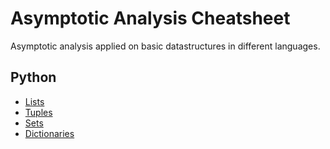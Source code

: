 # Asymptotic Analysis Cheatsheet

Asymptotic analysis applied on basic datastructures in different languages.

## Python

* [Lists](./python/list.md)
* [Tuples](./python/tuple.md)
* [Sets](./python/set.md)
* [Dictionaries](./python/dict.md)
